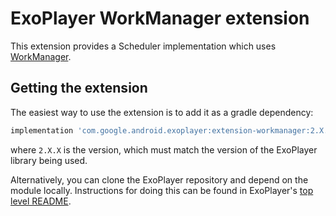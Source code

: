 # ExoPlayer WorkManager extension

This extension provides a Scheduler implementation which uses [WorkManager][].

[WorkManager]: https://developer.android.com/topic/libraries/architecture/workmanager.html

## Getting the extension

The easiest way to use the extension is to add it as a gradle dependency:

```gradle
implementation 'com.google.android.exoplayer:extension-workmanager:2.X.X'
```

where `2.X.X` is the version, which must match the version of the ExoPlayer
library being used.

Alternatively, you can clone the ExoPlayer repository and depend on the module
locally. Instructions for doing this can be found in ExoPlayer's
[top level README][].

[top level README]: https://github.com/google/ExoPlayer/blob/release-v2/README.md
